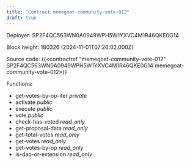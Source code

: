 ```yaml
---
title: "Contract memegoat-community-vote-012"
draft: true
---
```

Deployer: SP2F4QC563WN0A0949WPH5W1YXVC4M1R46QKE0G14


 



Block height: 180326 (2024-11-01T07:26:02.000Z)

Source code: {{<contractref "memegoat-community-vote-012" SP2F4QC563WN0A0949WPH5W1YXVC4M1R46QKE0G14 memegoat-community-vote-012>}}

Functions:

* get-votes-by-op-iter _private_
* activate _public_
* execute _public_
* vote _public_
* check-has-voted _read_only_
* get-proposal-data _read_only_
* get-total-votes _read_only_
* get-votes _read_only_
* get-votes-by-op _read_only_
* is-dao-or-extension _read_only_

